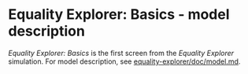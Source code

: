 # Equality Explorer: Basics - model description

_Equality Explorer: Basics_ is the first screen from the _Equality Explorer_ simulation.
For model description, see [equality-explorer/doc/model.md](https://github.com/phetsims/equality-explorer/blob/master/doc/model.md).